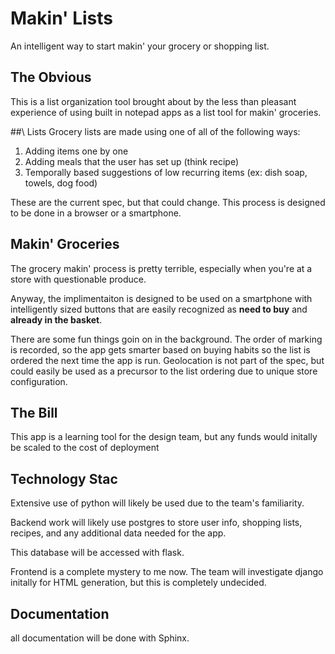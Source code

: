 # Makin' Lists

An intelligent way to start makin' your grocery or shopping list.

## The Obvious
This is a list organization tool brought about by the less than pleasant experience of using built in notepad apps as a list tool for makin' groceries.

##\ Lists
Grocery lists are made using one of all of the following ways:

1.  Adding items one by one
2.  Adding meals that the user has set up (think recipe)
3.  Temporally based suggestions of low recurring items (ex: dish soap, towels, dog food)

These are the current spec, but that could change. This process is designed to be done in a browser or a smartphone.

## Makin' Groceries
The grocery makin' process is pretty terrible, especially when you're at a store with questionable produce.

Anyway, the implimentaiton is designed to be used on a smartphone with intelligently sized buttons that are easily recognized as **need to buy** and **already in the basket**.

There are some fun things goin on in the background.  The order of marking is recorded, so the app gets smarter based on buying habits so the list is ordered the next time the app is run. Geolocation is not part of the spec, but could easily be used as a precursor to the list ordering due to unique store configuration.

## The Bill
This app is a learning tool for the design team, but any funds would initally be scaled to the cost of deployment

## Technology Stac
Extensive use of python will likely be used due to the team's familiarity.

Backend work will likely use postgres to store user info, shopping lists, recipes, and any additional data needed for the app.

This database will be accessed with flask.

Frontend is a complete mystery to me now.  The team will investigate django initally for HTML generation, but this is completely undecided.

## Documentation
all documentation will be done with Sphinx.